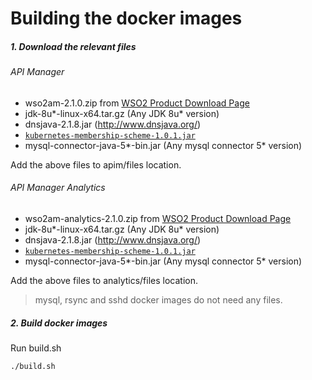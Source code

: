 # Building the docker images

##### 1. Download the relevant files

###### API Manager

- wso2am-2.1.0.zip from [WSO2 Product Download Page](https://wso2.com/api-management/#download)
- jdk-8u*-linux-x64.tar.gz (Any JDK 8u* version)
- dnsjava-2.1.8.jar (http://www.dnsjava.org/)
- [`kubernetes-membership-scheme-1.0.1.jar`](https://github.com/wso2/kubernetes-common/releases/tag/v1.0.1)
- mysql-connector-java-5*-bin.jar (Any mysql connector 5* version)

Add the above files to apim/files location.

###### API Manager Analytics

- wso2am-analytics-2.1.0.zip from [WSO2 Product Download Page](https://wso2.com/api-management/#download) 
- jdk-8u*-linux-x64.tar.gz (Any JDK 8u* version)
- dnsjava-2.1.8.jar (http://www.dnsjava.org/)
- [`kubernetes-membership-scheme-1.0.1.jar`](https://github.com/wso2/kubernetes-common/releases/tag/v1.0.1)
- mysql-connector-java-5*-bin.jar (Any mysql connector 5* version)

Add the above files to analytics/files location.

> mysql, rsync and sshd docker images do not need any files.

##### 2. Build docker images

Run build.sh
```
./build.sh
```
